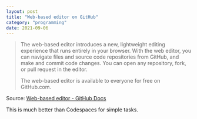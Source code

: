 ```yaml
---
layout: post
title: "Web-based editor on GitHub"
category: "programming"
date: 2021-09-06
---
```


>The web-based editor introduces a new, lightweight editing experience that runs entirely in your browser. With the web editor, you can navigate files and source code repositories from GitHub, and make and commit code changes. You can open any repository, fork, or pull request in the editor.
>
>The web-based editor is available to everyone for free on GitHub.com.

Source: [Web-based editor - GitHub Docs](https://docs.github.com/en/codespaces/developing-in-codespaces/web-based-editor)

This is much better than Codespaces for simple tasks.

